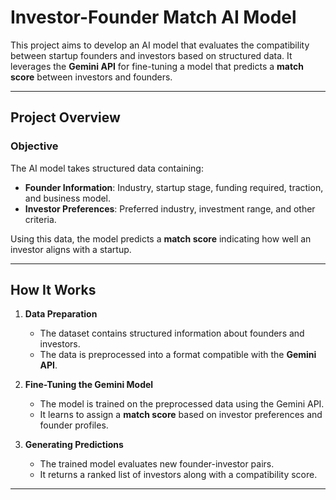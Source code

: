 # **Investor-Founder Match AI Model**  

This project aims to develop an AI model that evaluates the compatibility between startup founders and investors based on structured data. It leverages the **Gemini API** for fine-tuning a model that predicts a **match score** between investors and founders.

---

## **Project Overview**  

### **Objective**  
The AI model takes structured data containing:  
- **Founder Information**: Industry, startup stage, funding required, traction, and business model.  
- **Investor Preferences**: Preferred industry, investment range, and other criteria.  

Using this data, the model predicts a **match score** indicating how well an investor aligns with a startup.

---

## **How It Works**  

1. **Data Preparation**  
   - The dataset contains structured information about founders and investors.
   - The data is preprocessed into a format compatible with the **Gemini API**.

2. **Fine-Tuning the Gemini Model**  
   - The model is trained on the preprocessed data using the Gemini API.
   - It learns to assign a **match score** based on investor preferences and founder profiles.

3. **Generating Predictions**  
   - The trained model evaluates new founder-investor pairs.
   - It returns a ranked list of investors along with a compatibility score.

---
